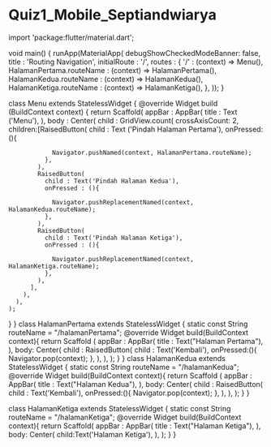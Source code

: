 # Quiz1_Mobile_Septiandwiarya
import 'package:flutter/material.dart';

void main() {
  runApp(MaterialApp(
    debugShowCheckedModeBanner: false,
    title : 'Routing Navigation',
    initialRoute : '/',
    routes : {
      '/' : (context) => Menu(),
      HalamanPertama.routeName : (context) => HalamanPertama(),
      HalamanKedua.routeName : (context) => HalamanKedua(),
      HalamanKetiga.routeName : (context) => HalamanKetiga(),
    },
  ));
}

class Menu extends StatelessWidget {
  @override
  Widget build (BuildContext context) {
    return Scaffold(
      appBar : AppBar(
        title : Text ('Menu'),
      ),
      body : Center(
        child : GridView.count(
          crossAxisCount: 2,
            children:<Widget>[RaisedButton(
              child : Text ('Pindah Halaman Pertama'),
              onPressed: (){

                Navigator.pushNamed(context, HalamanPertama.routeName);
              },
            ),
            RaisedButton(
              child : Text('Pindah Halaman Kedua'),
              onPressed : (){

                Navigator.pushReplacementNamed(context, HalamanKedua.routeName);
              },
            ),
            RaisedButton(
              child : Text('Pindah Halaman Ketiga'),
              onPressed : (){

                Navigator.pushReplacementNamed(context, HalamanKetiga.routeName);
              },
            ),
          ],
        ),
      ),
    );
  }
}
class HalamanPertama extends StatelessWidget {
  static const String routeName = "/halamanPertama";
  @override
  Widget build(BuildContext context){
    return Scaffold (
      appBar : AppBar(
        title : Text("Halaman Pertama"),
      ),
      body: Center(
        child : RaisedButton(
          child : Text('Kembali'),
          onPressed:(){
            Navigator.pop(context);
          },
        ),
      ),
    );
  }
}
class HalamanKedua extends StatelessWidget {
  static const String routeName = "/halamanKedua";
  @override
  Widget build(BuildContext context){
    return Scaffold (
      appBar : AppBar(
        title : Text("Halaman Kedua"),
      ),
      body: Center(
        child : RaisedButton(
          child : Text('Kembali'),
          onPressed:(){
            Navigator.pop(context);
          },
        ),
      ),
    );
  }
}
  
class  HalamanKetiga extends StatelessWidget {
  static const String routeName = "/halamanKetiga";
  @override
  Widget build(BuildContext context){
    return Scaffold(
      appBar : AppBar(
        title : Text("Halaman Ketiga"),
      ),
      body: Center(
        child:Text('Halaman Ketiga'),
      ),
    );
  }
}
